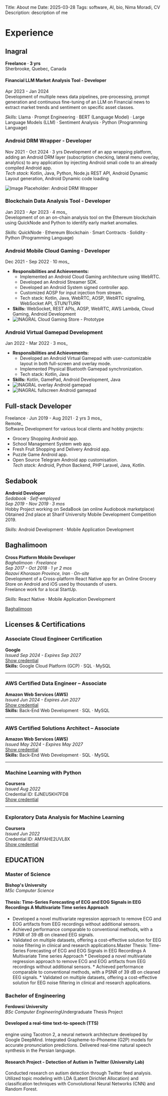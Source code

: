 Title: About me
Date: 2025-03-28
Tags: software, AI, bio, Nima Moradi, CV
Description: description of me

# Experience

## Inagral
**Freelance · 3 yrs**  
Sherbrooke, Quebec, Canada 

#### Financial LLM Market Analysis Tool - Developer
Apr 2023 - Jan 2024  
Development of multiple news data pipelines, pre-processing, prompt generation and continuous fine-tuning of an LLM on Financial news to extract market trends and sentiment on specific asset classes.

_Skills:_ Llama · Prompt Engineering · BERT (Language Model) · Large Language Models (LLM) · Sentiment Analysis · Python (Programming Language)

### Android DRM Wrapper - Developer
Nov 2021 - Oct 2024 · 3 yrs 
Development of an app wrapping platform, adding an Android DRM layer (subscription checking, lateral menu overlay, analytics) to any application by injecting Android smali code to an already compiled Android app.  
_Tech stack:_ Kotlin, Java, Python, Node.js REST API, Android Dynamic Layout generation, Android Dynamic code loading

![Image Placeholder: Android DRM Wrapper](../images/drm_image.jpeg)

### Blockchain Data Analysis Tool - Developer
Jan 2023 - Apr 2023 · 4 mos_  
Development of on an on-chain analysis tool on the Ethereum blockchain using QuickNode and Python to identify early market anomalies.

_Skills:_ QuickNode · Ethereum Blockchain · Smart Contracts · Solidity · Python (Programming Language)


### Android Mobile Cloud Gaming - Developer
Dec 2021 - Sep 2022 · 10 mos_
- **Responsibilities and Achievements:**
  - Implemented an Android Cloud Gaming architecture using WebRTC.
  - Developed an Android Streamer SDK.
  - Developed an Android System signed controller app.
  - Customized AOSP for input injection from stream.
  - Tech stack: Kotlin, Java, WebRTC, AOSP, WebRTC signaling, WebSocket API, STUN/TURN
- **Skills:** WebSocket, REST APIs, AOSP, WebRTC, AWS Lambda, Cloud Gaming, Android Development
- ![INAGRAL Cloud Gaming Store - Prototype](../images/game_store.jpeg)

### Android Virtual Gamepad Development

Jan 2022 - Mar 2022 · 3 mos_
- **Responsibilities and Achievements:**
  - Developed an Android Virtual Gamepad with user-customizable layout in both full-screen and overlay mode.
  - Implemented Physical Bluetooth Gamepad synchronization.
  - Tech stack: Kotlin, Java
- **Skills:** Kotlin, GamePad, Android Development, Java
- ![INAGRAL overlay Android gamepad](../images/gamepad.jpeg)
- ![INAGRAL fullscreen Android gamepad](../images/gamepad_blank.jpeg)

## Full-stack Developer
Freelance · Jun 2019 - Aug 2021 · 2 yrs 3 mos_  
Remote_  
Software Development for various local clients and hobby projects:  
- Grocery Shopping Android app.  
- School Management System web app.  
- Fresh Fruit Shopping and Delivery Android app.  
- Puzzle Game Android app.  
- Open Source Telegram Android app customisation.  
_Tech stack:_ Android, Python Backend, PHP Laravel, Java, Kotlin.


## Sedabook
**Android Developer**  
_Sedabook · Self-employed_  
_Sep 2019 - Nov 2019 · 3 mos_  
Hobby Project working on SedaBook (an online Audiobook marketplace)  
Obtained 2nd place at Sharif University Mobile Development Competition 2019.

_Skills:_ Android Development · Mobile Application Development


## Baghalimoon
**Cross Platform Mobile Developer**  
_Baghalimoon · Freelance_  
_Sep 2017 - Oct 2018 · 1 yr 2 mos_  
_Razavi Khorasan Province, Iran · On-site_  
Development of a Cross-platform React Native app for an Online Grocery Store on Android and iOS used by thousands of users.  
Freelance work for a local StartUp.

_Skills:_ React Native · Mobile Application Development

[Baghalimoon](https://baghalimoon.ir/)

## Licenses & Certifications

### Associate Cloud Engineer Certification  
**Google**  
*Issued Sep 2024 - Expires Sep 2027*  
[Show credential](https://www.credly.com/badges/58dbe935-acc9-48bc-a797-14d6f3c7cec2/linked_in_profile)  
**Skills:** Google Cloud Platform (GCP) · SQL · MySQL  

---

### AWS Certified Data Engineer – Associate  
**Amazon Web Services (AWS)**  
*Issued Jun 2024 - Expires Jun 2027*  
[Show credential](https://www.credly.com/badges/78349bd8-cfeb-46c9-b9c1-513d2777c434/linked_in_profile)  
**Skills:** Back-End Web Development · SQL · MySQL  

---

### AWS Certified Solutions Architect – Associate  
**Amazon Web Services (AWS)**  
*Issued May 2024 - Expires May 2027*  
[Show credential](https://www.credly.com/badges/d4ed070d-7f4d-4d48-8845-b2f53cc1b325/linked_in_profile)  
**Skills:** Back-End Web Development · SQL · MySQL  

---

### Machine Learning with Python  
**Coursera**  
*Issued Aug 2022*  
Credential ID: EJNEU5KH7FD8  
[Show credential](https://www.coursera.org/account/accomplishments/certificate/EJNEU5KH7FD8)  

---

### Exploratory Data Analysis for Machine Learning  
**Coursera**  
*Issued Jun 2022*  
Credential ID: AMYAHE2UVL8X  
[Show credential](https://www.coursera.org/account/accomplishments/certificate/AMYAHE2UVL8X)  


## EDUCATION

### Master of Science
**Bishop's University**  
*MSc Computer Science*
#### Thesis: Time-Series Forecasting of ECG and EOG Signals in EEG Recordings A Multivariate Time series Approach
* Developed a novel multivariate regression approach to remove ECG and EOG artifacts from EEG recordings without additional sensors.
* Achieved performance comparable to conventional methods, with a PSNR of 39 dB on cleaned EEG signals.
* Validated on multiple datasets, offering a cost-effective solution for EEG noise filtering in clinical and research applications.Master Thesis: Time-Series Forecasting of ECG and EOG Signals in EEG Recordings A Multivariate Time series Approach * Developed a novel multivariate regression approach to remove ECG and EOG artifacts from EEG recordings without additional sensors. * Achieved performance comparable to conventional methods, with a PSNR of 39 dB on cleaned EEG signals. * Validated on multiple datasets, offering a cost-effective solution for EEG noise filtering in clinical and research applications.

### Bachelor of Engineering
**Ferdowsi University**  
*BSc Computer Engineering*Undergraduate Thesis Project

#### Developed a real-time text-to-speech (TTS)
engine using Tacotron 2, a neural network architecture developed by Google DeepMind. Integrated Grapheme-to-Phoneme (G2P) models for accurate pronunciation predictions. Delivered real-time natural speech synthesis in the Persian language.

#### Research Project - Detection of Autism in Twitter (University Lab)
Conducted research on autism detection through Twitter feed analysis. Utilized topic modeling with LDA (Latent Dirichlet Allocation) and classification techniques with Convolutional Neural Networks (CNN) and Random Forest.